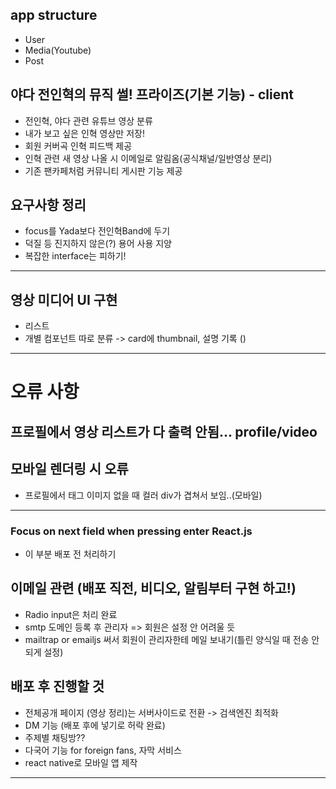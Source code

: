 ## app structure
<ul>
    <li>User</li>
    <li>Media(Youtube)</li>
    <li>Post</li>
</ul>

## 야다 전인혁의 뮤직 썰! 프라이즈(기본 기능) - client
- 전인혁, 야다 관련 유튜브 영상 분류
- 내가 보고 싶은 인혁 영상만 저장!
- 회원 커버곡 인혁 피드백 제공
- 인혁 관련 새 영상 나올 시 이메일로 알림옴(공식채널/일반영상 분리)
- 기존 팬카페처럼 커뮤니티 게시판 기능 제공

## 요구사항 정리
- focus를 Yada보다 전인혁Band에 두기
- 덕질 등 진지하지 않은(?) 용어 사용 지양
- 복잡한 interface는 피하기!

<hr/>

## 영상 미디어 UI 구현
- 리스트
- 개별 컴포넌트 따로 분류 -> card에 thumbnail, 설명 기록 ()


<hr/>

# 오류 사항

## 프로필에서 영상 리스트가 다 출력 안됨... profile/video

## 모바일 렌더링 시 오류
- 프로필에서 태그 이미지 없을 때 컬러 div가 겹쳐서 보임..(모바일)

<hr/>

### Focus on next field when pressing enter React.js
- 이 부분 배포 전 처리하기 

## 이메일 관련 (배포 직전, 비디오, 알림부터 구현 하고!)
- Radio input은 처리 완료
- smtp 도메인 등록 후 관리자 => 회원은 설정 안 어려울 듯
- mailtrap or emailjs 써서 회원이 관리자한테 메일 보내기(틀린 양식일 때 전송 안되게 설정)

## 배포 후 진행할 것
- 전체공개 페이지 (영상 정리)는 서버사이드로 전환 -> 검색엔진 최적화
- DM 기능 (배포 후에 넣기로 허락 완료)
- 주제별 채팅방??
- 다국어 기능 for foreign fans, 자막 서비스
- react native로 모바일 앱 제작

<hr/>

